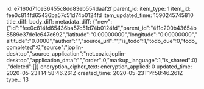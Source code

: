 id: e7160d71ce36455c8dd83eb554daaf2f
parent_id: 
item_type: 1
item_id: fee0c814fd65436ba57c51d74b0124fd
item_updated_time: 1590245745810
title_diff: 
body_diff: 
metadata_diff: {"new":{"id":"fee0c814fd65436ba57c51d74b0124fd","parent_id":"4f1c200b43654b8589e37de1c647c692","latitude":"0.00000000","longitude":"0.00000000","altitude":"0.0000","author":"","source_url":"","is_todo":1,"todo_due":0,"todo_completed":0,"source":"joplin-desktop","source_application":"net.cozic.joplin-desktop","application_data":"","order":0,"markup_language":1,"is_shared":0},"deleted":[]}
encryption_cipher_text: 
encryption_applied: 0
updated_time: 2020-05-23T14:58:46.261Z
created_time: 2020-05-23T14:58:46.261Z
type_: 13